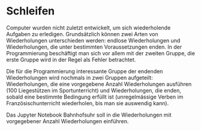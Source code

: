 # Schleifen

Computer wurden nicht zuletzt entwickelt, um sich wiederholende Aufgaben
zu erledigen. Grundsätzlich können zwei Arten von Wiederholungen
unterschieden werden: endlose Wiederholungen und Wiederholungen, die
unter bestimmten Voraussetzungen enden. In der Programmierung
beschäftigt man sich vor allem mit der zweiten Gruppe, die erste Gruppe
wird in der Regel als Fehler betrachtet.

Die für die Programmierung interessante Gruppe der endenden
Wiederholungen wird nochmals in zwei Gruppen aufgeteilt: Wiederholungen,
die eine vorgegebene Anzahl Wiederholungen ausführen (100 Liegestützen
im Sportunterricht) und Wiederholungen, die enden, sobald eine bestimmte
Bedingung erfüllt ist (unregelmässige Verben im Französischunterricht
wiederholen, bis man sie auswendig kann).

Das Jupyter Notebook Bahnhofsuhr soll in die Wiederholungen mit
vorgegebener Anzahl Wiederholungen einführen.